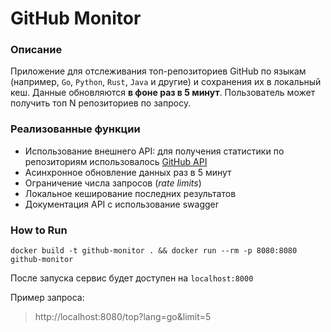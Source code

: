 # GitHub Monitor

### Описание
Приложение для отслеживания топ-репозиториев GitHub по языкам (например, ```Go```, ```Python```, ```Rust```, ```Java``` и другие) и сохранения их в локальный кеш. Данные обновляются **в фоне раз в 5 минут**. Пользователь может получить топ N репозиториев по запросу.

### Реализованные функции
* Использование внешнего API: для получения статистики по репозиториям использовалось [GitHub API](https://api.github.com/search/repositories?q=language:go&sort=stars&order=desc)
* Асинхронное обновление данных раз в 5 минут
* Ограничение числа запросов (*rate limits*)
* Локальное кеширование последних результатов
* Документация API с использование swagger

### How to Run

```docker build -t github-monitor . && docker run --rm -p 8080:8080 github-monitor```

После запуска сервис будет доступен на ```localhost:8000```

Пример запроса:
> http://localhost:8080/top?lang=go&limit=5

